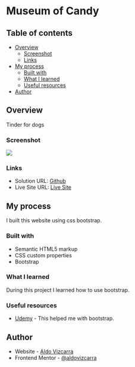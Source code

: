 # Museum of Candy
 

## Table of contents

- [Overview](#overview)
  - [Screenshot](#screenshot)
  - [Links](#links)
- [My process](#my-process)
  - [Built with](#built-with)
  - [What I learned](#what-i-learned)
  - [Useful resources](#useful-resources)
- [Author](#author)

## Overview

Tinder for dogs

### Screenshot

![](images/tindog-screenshot.png)

### Links

- Solution URL: [Github](https://github.com/aldovizcarra/museum-of-candy)
- Live Site URL: [Live Site](https://aldovizcarra.github.io/museum-of-candy/)

## My process

I built this website using css bootstrap.

### Built with

- Semantic HTML5 markup
- CSS custom properties
- Bootstrap

### What I learned

During this project I learned how to use bootstrap.

### Useful resources

- [Udemy](https://www.udemy.com) - This helped me with bootstrap.

## Author

- Website - [Aldo Vizcarra](https://github.com/aldovizcarra)
- Frontend Mentor - [@aldovizcarra](https://www.frontendmentor.io/profile/aldovizcarra)
